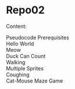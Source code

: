 # Repo02

Content: 

Pseudocode Prerequisites<br>
Hello World<br>
Meow<br>
Duck Can Count<br>
Walking<br>
Multiple Sprites<br>
Coughing <br>
Cat-Mouse Maze Game<br>
